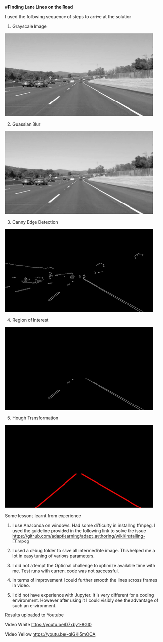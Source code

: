#**Finding Lane Lines on the Road** 

I used the following sequence of steps to arrive at the solution

1) Grayscale Image 

<img src="https://github.com/shankarananth/CarND-LaneLines-P1/blob/master/debug_images/solidWhiteCurve.jpg1Gray.jpg" width="480" alt="Gray Image" />

2) Guassian Blur 

<img src="https://github.com/shankarananth/CarND-LaneLines-P1/blob/master/debug_images/solidWhiteCurve.jpg2Guass.jpg" width="480" alt="Guass Blur Image" />

3) Canny Edge Detection 

<img src="https://github.com/shankarananth/CarND-LaneLines-P1/blob/master/debug_images/solidWhiteCurve.jpg3Edge.jpg" width="480" alt="Canny Edge Detection Image" />

4) Region of Interest 

<img src="https://github.com/shankarananth/CarND-LaneLines-P1/blob/master/debug_images/solidWhiteCurve.jpg4Mask.jpg" width="480" alt="ROI Image" />

5) Hough Transformation

<img src="https://github.com/shankarananth/CarND-LaneLines-P1/blob/master/debug_images/solidWhiteCurve.jpg5Hough.jpg" width="480" alt="Hough Image" />

Some lessons learnt from experience

1) I use Anaconda on windows. Had some difficulty in installing ffmpeg. I used the guideline provided in the following link to solve the issue https://github.com/adaptlearning/adapt_authoring/wiki/Installing-FFmpeg

2) I used a debug folder to save all intermediate image. This helped me a lot in easy tuning of various parameters.

3) I did not attempt the Optional challenge to optimize available time with me. Test runs with current code was not successful.

4) In terms of improvement I could further smooth the lines across frames in video.

5) I did not have experience with Jupyter. It is very different for a coding environment. However after using it I could visibly see the advantage of such an environment.

Results uploaded to Youtube

Video White
https://youtu.be/D7xby1-8GI0

Video Yellow
https://youtu.be/-qIGKi5mOCA

